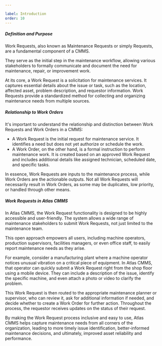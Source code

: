 ```yaml
---

label: Introduction
order: 10
---
```

##### Definition and Purpose

Work Requests, also known as Maintenance Requests or simply Requests, are a fundamental component of a CMMS.

They serve as the initial step in the maintenance workflow, allowing various stakeholders to formally communicate and document the need for maintenance, repair, or improvement work.

At its core, a Work Request is a solicitation for maintenance services. It captures essential details about the issue or task, such as the location, affected asset, problem description, and requestor information. Work Requests provide a standardized method for collecting and organizing maintenance needs from multiple sources.

##### Relationship to Work Orders

It's important to understand the relationship and distinction between Work Requests and Work Orders in a CMMS:

- A Work Request is the initial request for maintenance service. It identifies a need but does not yet authorize or schedule the work.
- A Work Order, on the other hand, is a formal instruction to perform maintenance work. It is created based on an approved Work Request and includes additional details like assigned technician, scheduled date, and specific tasks.

In essence, Work Requests are inputs to the maintenance process, while Work Orders are the actionable outputs. Not all Work Requests will necessarily result in Work Orders, as some may be duplicates, low priority, or handled through other means.

##### Work Requests in Atlas CMMS

In Atlas CMMS, the Work Request functionality is designed to be highly accessible and user\-friendly. The system allows a wide range of maintenance stakeholders to submit Work Requests, not just limited to the maintenance team.

This open approach empowers all users, including machine operators, production supervisors, facilities managers, or even office staff, to easily report maintenance needs as they arise.

For example, consider a manufacturing plant where a machine operator notices unusual vibration on a critical piece of equipment. In Atlas CMMS, that operator can quickly submit a Work Request right from the shop floor using a mobile device. They can include a description of the issue, identify the specific machine, and even attach a photo or video to clarify the problem.

This Work Request is then routed to the appropriate maintenance planner or supervisor, who can review it, ask for additional information if needed, and decide whether to create a Work Order for further action. Throughout the process, the requestor receives updates on the status of their request.

By making the Work Request process inclusive and easy to use, Atlas CMMS helps capture maintenance needs from all corners of the organization, leading to more timely issue identification, better\-informed maintenance decisions, and ultimately, improved asset reliability and performance.
